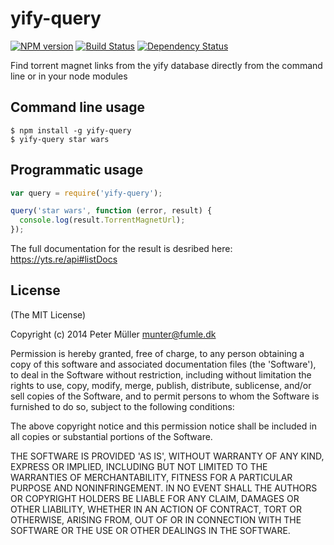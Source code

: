 yify-query
==========
[![NPM version](https://badge.fury.io/js/yify-query.png)](http://badge.fury.io/js/yify-query)
[![Build Status](https://travis-ci.org/Munter/yify-query.png?branch=master)](https://travis-ci.org/Munter/yify-query)
[![Dependency Status](https://david-dm.org/Munter/yify-query.png)](https://david-dm.org/Munter/yify-query)

Find torrent magnet links from the yify database directly from the command line or in your node modules


Command line usage
------------------

```
$ npm install -g yify-query
$ yify-query star wars
```


Programmatic usage
------------------

``` javascript
var query = require('yify-query');

query('star wars', function (error, result) {
  console.log(result.TorrentMagnetUrl);
});
```

The full documentation for the result is desribed here: https://yts.re/api#listDocs


License
-------
(The MIT License)

Copyright (c) 2014 Peter Müller <munter@fumle.dk>

Permission is hereby granted, free of charge, to any person obtaining a copy of this software and associated documentation files (the 'Software'), to deal in the Software without restriction, including without limitation the rights to use, copy, modify, merge, publish, distribute, sublicense, and/or sell copies of the Software, and to permit persons to whom the Software is furnished to do so, subject to the following conditions:

The above copyright notice and this permission notice shall be included in all copies or substantial portions of the Software.

THE SOFTWARE IS PROVIDED 'AS IS', WITHOUT WARRANTY OF ANY KIND, EXPRESS OR IMPLIED, INCLUDING BUT NOT LIMITED TO THE WARRANTIES OF MERCHANTABILITY, FITNESS FOR A PARTICULAR PURPOSE AND NONINFRINGEMENT. IN NO EVENT SHALL THE AUTHORS OR COPYRIGHT HOLDERS BE LIABLE FOR ANY CLAIM, DAMAGES OR OTHER LIABILITY, WHETHER IN AN ACTION OF CONTRACT, TORT OR OTHERWISE, ARISING FROM, OUT OF OR IN CONNECTION WITH THE SOFTWARE OR THE USE OR OTHER DEALINGS IN THE SOFTWARE.
